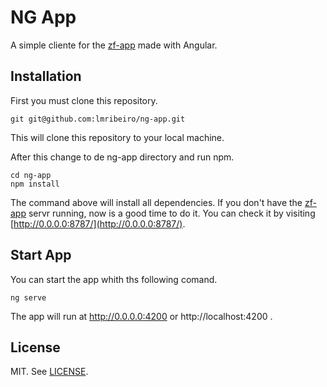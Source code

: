 
NG App
==================================================

A simple cliente for the [zf-app]([https://github.com/lmribeiro/zf-app](https://github.com/lmribeiro/zf-app)) made with Angular.

## Installation

First you must clone this repository.
```
git git@github.com:lmribeiro/ng-app.git
```
This will clone this repository to your local machine.

After this change to de ng-app directory and run npm.
```
cd ng-app
npm install
```

The command above will install all dependencies.
If you don't have the  [zf-app]([https://github.com/lmribeiro/zf-app](https://github.com/lmribeiro/zf-app)) servr running, now is a good time to do it. You can check it by visiting [http://0.0.0.0:8787/](http://0.0.0.0:8787/).


## Start App

You can start the app whith ths following comand.

```
ng serve
```

The app will run at http://0.0.0.0:4200 or http://localhost:4200 .


## License

MIT. See [LICENSE]([https://github.com/lmribeiro/ng-app/blob/master/LICENSE](https://github.com/lmribeiro/ng-app/blob/master/LICENSE)). 
